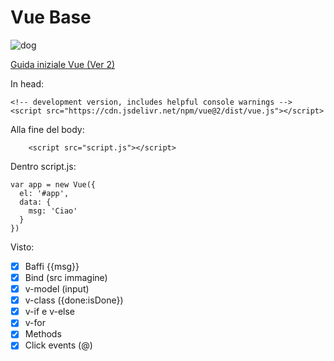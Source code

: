 # Vue Base

![dog](https://picsum.photos/id/237/400/400)

[Guida iniziale Vue (Ver 2)](https://v2.vuejs.org/v2/guide/)

In head:

```
<!-- development version, includes helpful console warnings -->
<script src="https://cdn.jsdelivr.net/npm/vue@2/dist/vue.js"></script>

```

Alla fine del body:

```
    <script src="script.js"></script>
```

Dentro script.js:

```
var app = new Vue({
  el: '#app',
  data: {
    msg: 'Ciao'
  }
})
```

Visto:

- [x] Baffi {{msg}}
- [x] Bind (src immagine)
- [x] v-model (input)
- [x] v-class ({done:isDone})
- [x] v-if e v-else
- [x] v-for
- [x] Methods
- [x] Click events (@)

